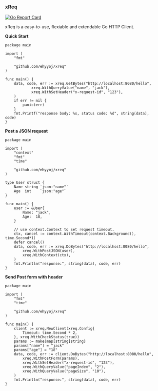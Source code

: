 ### xReq

[![Go Report Card](https://goreportcard.com/badge/github.com/ehyyoj/xreq)](https://goreportcard.com/report/github.com/ehyyoj/xreq)

xReq is a easy-to-use, flexiable and extendable Go HTTP Client. 

**Quick Start**
```golang
package main

import (
	"fmt"

	"github.com/ehyyoj/xreq"
)

func main() {
	data, code, err := xreq.GetBytes("http://localhost:8080/hello",
            xreq.WithQueryValue("name", "jack"),
            xreq.WithSetHeader("x-request-id", "123"),
	)
	if err != nil {
		panic(err)
	}
	fmt.Printf("response body: %s, status code: %d", string(data), code)
}
```

**Post a JSON request**
```golang
package main

import (
	"context"
	"fmt"
	"time"

	"github.com/ehyyoj/xreq"
)

type User struct {
	Name string `json:"name"`
	Age  int    `json:"age"`
}

func main() {
	user := &User{
		Name: "jack",
		Age:  18,
	}

	// use context.Context to set request timeout.
	ctx, cancel := context.WithTimeout(context.Background(), time.Second*1)
	defer cancel()
	data, code, err := xreq.DoBytes("http://localhost:8080/hello",
		xreq.WithPostJSON(user),
		xreq.WithContext(ctx), 
	)
	fmt.Println("response:", string(data), code, err)
}
```

**Send Post form with header**
```golang
package main

import (
	"fmt"
	"time"

	"github.com/ehyyoj/xreq"
)

func main() {
	client := xreq.NewClient(xreq.Config{
		Timeout: time.Second * 2,
	}, xreq.WithCheckStatus(true))
	params := make(map[string]string)
	params["name"] = "jack"
	params["age"] = "18"
	data, code, err := client.DoBytes("http://localhost:8080/hello",
		xreq.WithPostForm(params),
		xreq.WithSetHeader("x-request-id", "123"),
		xreq.WithQueryValue("pageIndex", "2"),
		xreq.WithQueryValue("pageSize", "10"),
	)
	fmt.Println("response:", string(data), code, err)
}
```
